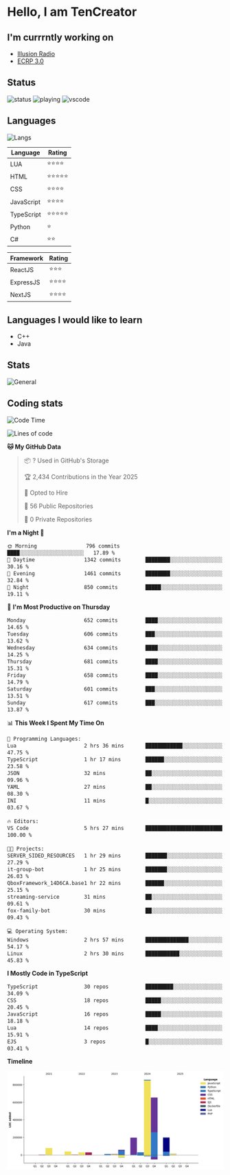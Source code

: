 # Hello, I am TenCreator

## I'm currrntly working on
- [Illusion Radio](https://illusionradio.co.uk/)
- [ECRP 3.0](http://github.com/Emerald-Coast-Roleplay/)

## Status
![status](https://api.statusbadges.me/badge/status/518334475038359555?simple=true&style=for-the-badge)
![playing](https://api.statusbadges.me/badge/playing/518334475038359555?style=for-the-badge)
![vscode](https://api.statusbadges.me/badge/vscode/518334475038359555?style=for-the-badge)

## Languages
![Langs](https://github-readme-stats.vercel.app/api/top-langs/?username=tencreator&layout=compact&theme=radical)


|Language|Rating|
|--------|------|
|LUA|⭐️⭐️⭐️⭐️|
|HTML|⭐️⭐️⭐️⭐️⭐️|
|CSS|⭐️⭐️⭐️⭐️|
|JavaScript|⭐️⭐️⭐️⭐️|
|TypeScript|⭐️⭐️⭐️⭐️⭐️|
|Python|⭐️|
|C#|⭐️⭐️ |

|Framework|Rating|
|--------|------|
|ReactJS|⭐️⭐️⭐|
|ExpressJS|⭐️⭐️⭐️⭐️|
|NextJS|⭐️⭐️⭐⭐️|

## Languages I would like to learn
- C++
- Java

## Stats
![General](https://github-readme-stats.vercel.app/api?username=tencreator&show_icons=true&theme=radical)

## Coding stats

<!--START_SECTION:waka-->
![Code Time](http://img.shields.io/badge/Code%20Time-544%20hrs%2048%20mins-blue)

![Lines of code](https://img.shields.io/badge/From%20Hello%20World%20I%27ve%20Written-2.2%20million%20lines%20of%20code-blue)

**🐱 My GitHub Data** 

> 📦 ? Used in GitHub's Storage 
 > 
> 🏆 2,434 Contributions in the Year 2025
 > 
> 💼 Opted to Hire
 > 
> 📜 56 Public Repositories 
 > 
> 🔑 0 Private Repositories 
 > 
**I'm a Night 🦉** 

```text
🌞 Morning                796 commits         ████░░░░░░░░░░░░░░░░░░░░░   17.89 % 
🌆 Daytime                1342 commits        ████████░░░░░░░░░░░░░░░░░   30.16 % 
🌃 Evening                1461 commits        ████████░░░░░░░░░░░░░░░░░   32.84 % 
🌙 Night                  850 commits         █████░░░░░░░░░░░░░░░░░░░░   19.11 % 
```
📅 **I'm Most Productive on Thursday** 

```text
Monday                   652 commits         ████░░░░░░░░░░░░░░░░░░░░░   14.65 % 
Tuesday                  606 commits         ███░░░░░░░░░░░░░░░░░░░░░░   13.62 % 
Wednesday                634 commits         ████░░░░░░░░░░░░░░░░░░░░░   14.25 % 
Thursday                 681 commits         ████░░░░░░░░░░░░░░░░░░░░░   15.31 % 
Friday                   658 commits         ████░░░░░░░░░░░░░░░░░░░░░   14.79 % 
Saturday                 601 commits         ███░░░░░░░░░░░░░░░░░░░░░░   13.51 % 
Sunday                   617 commits         ███░░░░░░░░░░░░░░░░░░░░░░   13.87 % 
```


📊 **This Week I Spent My Time On** 

```text
💬 Programming Languages: 
Lua                      2 hrs 36 mins       ████████████░░░░░░░░░░░░░   47.75 % 
TypeScript               1 hr 17 mins        ██████░░░░░░░░░░░░░░░░░░░   23.58 % 
JSON                     32 mins             ██░░░░░░░░░░░░░░░░░░░░░░░   09.96 % 
YAML                     27 mins             ██░░░░░░░░░░░░░░░░░░░░░░░   08.30 % 
INI                      11 mins             █░░░░░░░░░░░░░░░░░░░░░░░░   03.67 % 

🔥 Editors: 
VS Code                  5 hrs 27 mins       █████████████████████████   100.00 % 

🐱‍💻 Projects: 
SERVER_SIDED_RESOURCES   1 hr 29 mins        ███████░░░░░░░░░░░░░░░░░░   27.29 % 
it-group-bot             1 hr 25 mins        ███████░░░░░░░░░░░░░░░░░░   26.03 % 
QboxFramework_14D6CA.base1 hr 22 mins        ██████░░░░░░░░░░░░░░░░░░░   25.15 % 
streaming-service        31 mins             ██░░░░░░░░░░░░░░░░░░░░░░░   09.61 % 
fox-family-bot           30 mins             ██░░░░░░░░░░░░░░░░░░░░░░░   09.43 % 

💻 Operating System: 
Windows                  2 hrs 57 mins       ██████████████░░░░░░░░░░░   54.17 % 
Linux                    2 hrs 30 mins       ███████████░░░░░░░░░░░░░░   45.83 % 
```

**I Mostly Code in TypeScript** 

```text
TypeScript               30 repos            █████████░░░░░░░░░░░░░░░░   34.09 % 
CSS                      18 repos            █████░░░░░░░░░░░░░░░░░░░░   20.45 % 
JavaScript               16 repos            █████░░░░░░░░░░░░░░░░░░░░   18.18 % 
Lua                      14 repos            ████░░░░░░░░░░░░░░░░░░░░░   15.91 % 
EJS                      3 repos             █░░░░░░░░░░░░░░░░░░░░░░░░   03.41 % 
```



**Timeline**

![Lines of Code chart](https://raw.githubusercontent.com/tencreator/tencreator/main/assets/bar_graph.png)


<!--END_SECTION:waka-->
